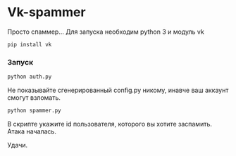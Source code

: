 # Vk-spammer
Просто спаммер...
Для запуска необходим python 3 и модуль vk

```
pip install vk
```

### Запуск

```python
python auth.py
```

Не показывайте сгенерированный config.py никому, инавче ваш аккаунт смогут взломать.

```python
python spammer.py
```

В скрипте укажите id пользователя, которого вы хотите заспамить.
Атака началась.

Удачи.
